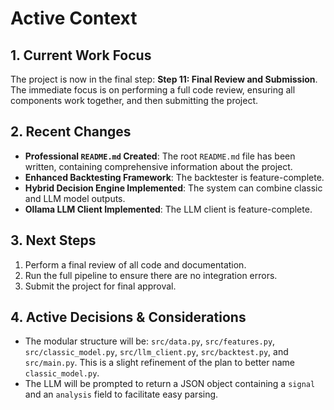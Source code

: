 # Active Context

## 1. Current Work Focus
The project is now in the final step: **Step 11: Final Review and Submission**.
The immediate focus is on performing a full code review, ensuring all components work together, and then submitting the project.

## 2. Recent Changes
- **Professional `README.md` Created**: The root `README.md` file has been written, containing comprehensive information about the project.
- **Enhanced Backtesting Framework**: The backtester is feature-complete.
- **Hybrid Decision Engine Implemented**: The system can combine classic and LLM model outputs.
- **Ollama LLM Client Implemented**: The LLM client is feature-complete.

## 3. Next Steps
1.  Perform a final review of all code and documentation.
2.  Run the full pipeline to ensure there are no integration errors.
3.  Submit the project for final approval.

## 4. Active Decisions & Considerations
- The modular structure will be: `src/data.py`, `src/features.py`, `src/classic_model.py`, `src/llm_client.py`, `src/backtest.py`, and `src/main.py`. This is a slight refinement of the plan to better name `classic_model.py`.
- The LLM will be prompted to return a JSON object containing a `signal` and an `analysis` field to facilitate easy parsing.

